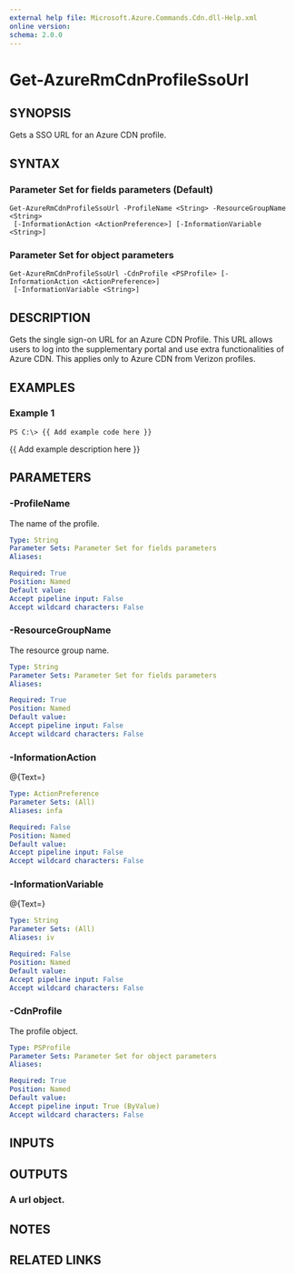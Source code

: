 ```yaml
---
external help file: Microsoft.Azure.Commands.Cdn.dll-Help.xml
online version: 
schema: 2.0.0
---
```


# Get-AzureRmCdnProfileSsoUrl
## SYNOPSIS
Gets a SSO URL for an Azure CDN profile.

## SYNTAX

### Parameter Set for fields parameters (Default)
```
Get-AzureRmCdnProfileSsoUrl -ProfileName <String> -ResourceGroupName <String>
 [-InformationAction <ActionPreference>] [-InformationVariable <String>]
```

### Parameter Set for object parameters
```
Get-AzureRmCdnProfileSsoUrl -CdnProfile <PSProfile> [-InformationAction <ActionPreference>]
 [-InformationVariable <String>]
```

## DESCRIPTION
Gets the single sign-on URL for an Azure CDN Profile.
This URL allows users to log into the supplementary portal and use extra functionalities of Azure CDN. 
This applies only to Azure CDN from Verizon profiles.

## EXAMPLES

### Example 1
```
PS C:\> {{ Add example code here }}
```

{{ Add example description here }}

## PARAMETERS

### -ProfileName
The name of the profile.

```yaml
Type: String
Parameter Sets: Parameter Set for fields parameters
Aliases: 

Required: True
Position: Named
Default value: 
Accept pipeline input: False
Accept wildcard characters: False
```

### -ResourceGroupName
The resource group name.

```yaml
Type: String
Parameter Sets: Parameter Set for fields parameters
Aliases: 

Required: True
Position: Named
Default value: 
Accept pipeline input: False
Accept wildcard characters: False
```

### -InformationAction
@{Text=}

```yaml
Type: ActionPreference
Parameter Sets: (All)
Aliases: infa

Required: False
Position: Named
Default value: 
Accept pipeline input: False
Accept wildcard characters: False
```

### -InformationVariable
@{Text=}

```yaml
Type: String
Parameter Sets: (All)
Aliases: iv

Required: False
Position: Named
Default value: 
Accept pipeline input: False
Accept wildcard characters: False
```

### -CdnProfile
The profile object.

```yaml
Type: PSProfile
Parameter Sets: Parameter Set for object parameters
Aliases: 

Required: True
Position: Named
Default value: 
Accept pipeline input: True (ByValue)
Accept wildcard characters: False
```

## INPUTS

## OUTPUTS

### A url object.

## NOTES

## RELATED LINKS

